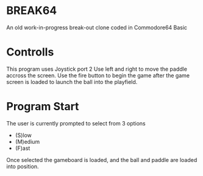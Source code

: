 # BREAK64
An old work-in-progress break-out clone coded in Commodore64 Basic

# Controlls
This program uses Joystick port 2
Use left and right to move the paddle accross the screen.
Use the fire button to begin the game after the game screen is loaded to launch the ball into the playfield.

# Program Start
The user is currently prompted to select from 3 options
- (S)low
- (M)edium
- (F)ast

Once selected the gameboard is loaded, and the ball and paddle are loaded into position.
